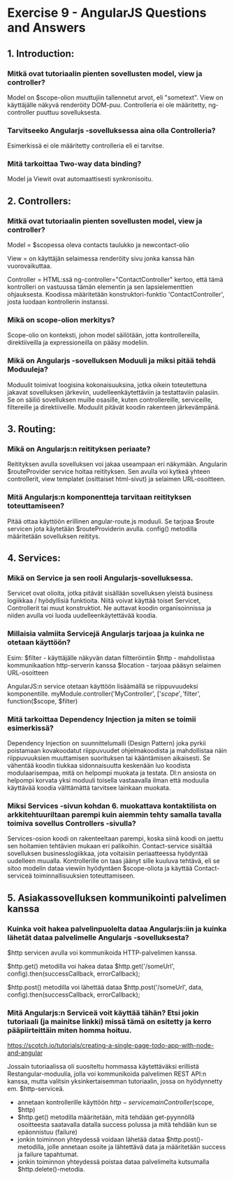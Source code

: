 # Exercise 9 - AngularJS Questions and Answers

## 1. Introduction: 

### Mitkä ovat tutoriaalin pienten sovellusten model, view ja controller?

Model on $scope-olion muuttujiin tallennetut arvot, eli "sometext".
View on käyttäjälle näkyvä renderöity DOM-puu.
Controlleria ei ole määritetty, ng-controller puuttuu sovelluksesta.

### Tarvitseeko Angularjs -sovelluksessa aina olla Controlleria?

Esimerkissä ei ole määritetty controlleria eli ei tarvitse.

### Mitä tarkoittaa Two-way data binding?

Model ja Viewit ovat automaattisesti synkronisoitu.

## 2. Controllers: 

### Mitkä ovat tutoriaalin pienten sovellusten model, view ja controller?

Model = $scopessa oleva contacts taulukko ja newcontact-olio

View = on käyttäjän selaimessa renderöity sivu jonka kanssa hän vuorovaikuttaa.

Controller = HTML:ssä ng-controller="ContactController" kertoo, että tämä kontrolleri on vastuussa tämän elementin ja sen lapsielementtien ohjauksesta.
Koodissa määritetään konstruktori-funktio 'ContactController', josta luodaan kontrollerin instanssi.

### Mikä on scope-olion merkitys?

Scope-olio on konteksti, johon model säilötään, jotta kontrollereilla, direktiiveilla ja expressioneilla on pääsy modeliin.

### Mikä on Angularjs -sovelluksen Moduuli ja miksi pitää tehdä Moduuleja?

Moduulit toimivat loogisina kokonaisuuksina, jotka oikein toteutettuna jakavat sovelluksen järkeviin, uudelleenkäytettäviin ja testattaviin palasiin. Se on säiliö sovelluksen muille osasille, kuten controllereille, serviceille, filtereille ja direktiiveille. Moduulit pitävät koodin rakenteen järkevämpänä.

## 3. Routing: 

### Mikä on Angularjs:n reitityksen periaate?

Reitityksen avulla sovelluksen voi jakaa useampaan eri näkymään. Angularin $routeProvider service hoitaa reitityksen. Sen avulla voi kytkeä yhteen controllerit, view templatet (osittaiset html-sivut) ja selaimen URL-osoitteen. 

### Mitä Angularjs:n komponentteja tarvitaan reitityksen toteuttamiseen?

Pitää ottaa käyttöön erillinen angular-route.js moduuli. Se tarjoaa $route servicen jota käytetään $routeProviderin avulla. config() metodilla määritetään sovelluksen reititys.

## 4. Services: 

### Mikä on Service ja sen rooli Angularjs-sovelluksessa.

Servicet ovat olioita, jotka pitävät sisällään sovelluksen yleistä business logiikkaa / hyödyllisiä funktioita. Niitä voivat käyttää toiset Servicet, Controllerit tai muut konstruktiot. Ne auttavat koodin organisoinnissa ja niiden avulla voi luoda uudelleenkäytettävää koodia.

### Millaisia valmiita Servicejä Angularjs tarjoaa ja kuinka ne otetaan käyttöön?

Esim: 
$filter - käyttäjälle näkyvän datan filtteröintiin
$http - mahdollistaa kommunikaation http-serverin kanssa
$location - tarjoaa pääsyn selaimen URL-osoitteen

AngularJS:n service otetaan käyttöön lisäämällä se riippuvuudeksi komponentille. 
myModule.controller('MyController', ['$scope', '$filter', function($scope, $filter)

### Mitä tarkoittaa Dependency Injection ja miten se toimii esimerkissä?

Dependency Injection on suunnittelumalli (Design Pattern) joka pyrkii poistamaan kovakoodatut riippuvuudet ohjelmakoodista ja mahdollistaa näin riippuvuuksien muuttamisen suorituksen tai kääntämisen aikaisesti. Se vähentää koodin tiukkaa sidonnaisuutta keskenään luo koodista modulaarisempaa, mitä on helpompi muokata ja testata. DI:n ansiosta on helpompi korvata yksi moduuli toisella vastaavalla ilman että moduulia käyttävää koodia välttämättä tarvitsee lainkaan muokata.

### Miksi Services -sivun kohdan 6. muokattava kontaktilista on arkkitehtuuriltaan parempi kuin aiemmin tehty samalla tavalla toimiva sovellus Controllers -sivulla?

Services-osion koodi on rakenteeltaan parempi, koska siinä koodi on jaettu sen hoitamien tehtävien mukaan eri palikoihin. Contact-service sisältää sovelluksen businesslogiikkaa, jota voitaisiin periaatteessa hyödyntää uudelleen muualla. Kontrollerille on taas jäänyt sille kuuluva tehtävä, eli se sitoo modelin dataa viewiin hyödyntäen $scope-oliota ja käyttää Contact-serviceä toiminnallisuuksien toteuttamiseen.

## 5. Asiakassovelluksen kommunikointi palvelimen kanssa

### Kuinka voit hakea palvelinpuolelta dataa Angularjs:iin ja kuinka lähetät dataa palvelimelle Angularjs -sovelluksesta? 

$http servicen avulla voi kommunikoida HTTP-palvelimen kanssa.

$http.get() metodilla voi hakea dataa
$http.get('/someUrl', config).then(successCallback, errorCallback);

$http.post() metodilla voi lähettää dataa
$http.post('/someUrl', data, config).then(successCallback, errorCallback);

### Mitä Angularjs:n Serviceä voit käyttää tähän? Etsi jokin tutoriaali (ja mainitse linkki) missä tämä on esitetty ja kerro pääpiirteittäin miten homma hoituu.

https://scotch.io/tutorials/creating-a-single-page-todo-app-with-node-and-angular

Jossain tutoriaalissa oli suositeltu hommassa käytettäväksi erillistä Restangular-moduulia, jolla voi kommunikoida palvelimen REST API:n kanssa, mutta valitsin yksinkertaisemman tutoriaalin, jossa on hyödynnetty em. $http-serviceä.

- annetaan kontrollerille käyttöön $http-service
    mainController($scope, $http)
- $http.get() metodilla määritetään, mitä tehdään get-pyynnöllä osoitteesta saatavalla datalla success polussa ja mitä tehdään kun se epäonnistuu (failure) 
- jonkin toiminnon yhteydessä voidaan lähetää dataa $http.post()-metodilla, jolle annetaan osoite ja lähtettävä data ja määritetään success ja failure tapahtumat.
- jonkin toiminnon yhteydessä poistaa dataa palvelimelta kutsumalla $http.delete()-metodia.